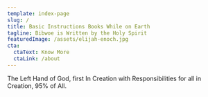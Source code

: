 ```yaml
---
template: index-page
slug: /
title: Basic Instructions Books While on Earth
tagline: Bibwoe is Written by the Holy Spirit
featuredImage: /assets/elijah-enoch.jpg
cta:
  ctaText: Know More
  ctaLink: /about
---
```


The Left Hand of God, first In Creation with Responsibilities for all in Creation, 95% of All.
